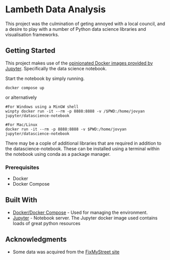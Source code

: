 # Lambeth Data Analysis

This project was the culmination of geting annoyed with a local council, and a desire to play with a number of Python data science libraries and visualisation frameworks.

## Getting Started

This project makes use of the [opinionated Docker images provided by Jupyter](https://github.com/jupyter/docker-stacks).  Specifically the data science notebook. 

Start the notebook by simply running.

```
docker compose up
```

or alternatively

```
#For Windows using a MinGW shell
winpty docker run -it --rm -p 8888:8888 -v /$PWD:/home/jovyan jupyter/datascience-notebook

#For Mac/Linux
docker run -it --rm -p 8888:8888 -v $PWD:/home/jovyan jupyter/datascience-notebook
```

There may be a cople of additional libraries that are required in addition to the datascience-notebook.  These can be installed using a terminal within the notebook using conda as a package manager.

### Prerequisites

* Docker
* Docker Compose

## Built With

* [Docker/Docker Compose](https://www.docker.com/) - Used for managing the environment. 
* [Jupyter](http://jupyter.org/) - Notebook server.  The Jupyter docker image used contains loads of great python resources

## Acknowledgments

* Some data was acquired from the [FixMyStreet site](https://www.fixmystreet.com/)